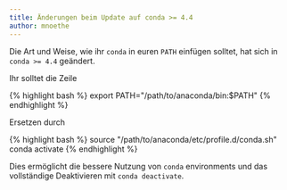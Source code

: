 ```yaml
---
title: Änderungen beim Update auf conda >= 4.4
author: mnoethe
---
```


Die Art und Weise, wie ihr `conda` in euren `PATH` einfügen solltet,
hat sich in `conda >= 4.4` geändert.

Ihr solltet die Zeile

{% highlight bash %}
export PATH="/path/to/anaconda/bin:$PATH"
{% endhighlight %}

Ersetzen durch

{% highlight bash %}
source "/path/to/anaconda/etc/profile.d/conda.sh"
conda activate
{% endhighlight %}

Dies ermöglicht die bessere Nutzung von `conda` environments und das vollständige
Deaktivieren mit `conda deactivate`.
